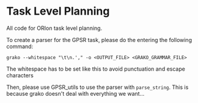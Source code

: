 Task Level Planning
===================

All code for ORIon task level planning.

To create a parser for the GPSR task, please do the entering the following command:

`grako --whitespace "\t\n.'," -o <OUTPUT_FILE> <GRAKO_GRAMMAR_FILE>`

The whitespace has to be set like this to avoid punctuation and escape characters

Then, please use GPSR_utils to use the parser with `parse_string`. This is because grako doesn't deal with everything we want...
